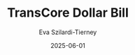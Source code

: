 ---
title: TransCore Dollar Bill
author: Eva Szilardi-Tierney
date: 2025-06-01
tags: essays
category: signs
order: 3
layout: essay.njk
---